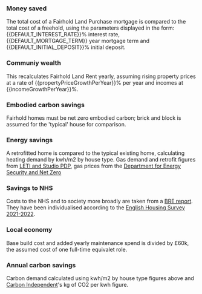 ### Money saved
The total cost of a Fairhold Land Purchase mortgage is compared to the total cost of a freehold, using the parameters displayed in the form: {{DEFAULT_INTEREST_RATE}}% interest rate, {{DEFAULT_MORTGAGE_TERM}} year mortgage term and {{DEFAULT_INITIAL_DEPOSIT}}% initial deposit. 

### Communiy wealth
This recalculates Fairhold Land Rent yearly, assuming rising property prices at a rate of {{propertyPriceGrowthPerYear}}% per year and incomes at {{incomeGrowthPerYear}}%.

### Embodied carbon savings
Fairhold homes must be net zero embodied carbon; brick and block is assumed for the 'typical' house for comparison. 

### Energy savings
A retrofitted home is compared to the typical existing home, calculating heating demand by kwh/m2 by house type. Gas demand and retrofit figures from [LETI and Studio PDP](https://studiopdp.com/blog/retrofit-six-key-principles), gas prices from the [Department for Energy Security and Net Zero](https://www.gov.uk/government/statistical-data-sets/annual-domestic-energy-price-statistics#history)

### Savings to NHS
Costs to the NHS and to society more broadly are taken from a [BRE report](https://files.bregroup.com/research/BRE_Report_the_cost_of_poor_housing_2021.pdf). They have been individualised according to the [English Housing Survey 2021-2022](https://www.gov.uk/government/statistics/english-housing-survey-2021-to-2022-housing-quality-and-condition/english-housing-survey-2021-to-2022-housing-quality-and-condition#:~:text=There%20are%203.5%20million%20households,a%20home%20with%20damp%20problems.).

### Local economy
Base build cost and added yearly maintenance spend is divided by £60k, the assumed cost of one full-time equivalet role. 

### Annual carbon savings
Carbon demand calculated using kwh/m2 by house type figures above and [Carbon Independent](https://www.carbonindependent.org/15.html#:~:text=Natural%20gas&text=Older%20gas%20meters%20measure%20gas,kg%20%2F%20kWh%20%5B9%5D%20)'s kg of CO2 per kwh figure.